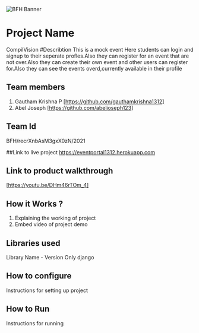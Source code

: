 ![BFH Banner](https://trello-attachments.s3.amazonaws.com/542e9c6316504d5797afbfb9/542e9c6316504d5797afbfc1/39dee8d993841943b5723510ce663233/Frame_19.png)
# Project Name
CompilVision
#Describtion
This is a mock event Here students can login and signup to their seperate profles.Also they can register for an event that are not over.Also they can create their own event and other users can register for.Also they can see the events overd,currently available in their profile
## Team members
1. Gautham Krishna P [https://github.com/gauthamkrishna1312]
2. Abel Joseph [https://github.com/abeljoseph123]
## Team Id
BFH/recrXnbAsM3gxX0zN/2021

##Link to live project
https://eventportal1312.herokuapp.com
## Link to product walkthrough
[https://youtu.be/DHm46rTOm_4]
## How it Works ?
1. Explaining the working of project
2. Embed video of project demo
## Libraries used
Library Name - Version
Only django
## How to configure
Instructions for setting up project
## How to Run
Instructions for running
